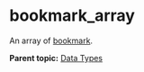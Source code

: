 # bookmark_array

An array of [bookmark](r_bookmark.md#).

**Parent topic:** [Data Types](../data_types/c_datatypes.md)

